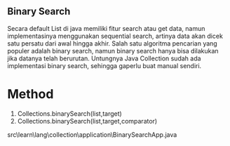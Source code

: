 ## Binary Search
Secara default List di java memiliki fitur search atau get data,
    namun implementasinya menggunakan sequential search, artinya data akan
    dicek satu persatu dari awal hingga akhir.
Salah satu algoritma pencarian yang populer adalah binary search, namun
    binary search hanya bisa dilakukan jika datanya telah berurutan.
Untungnya Java Collection sudah ada implementasi binary search, sehingga
    gaperlu buat manual sendiri.

# Method
1. Collections.binarySearch(list,target)
2. Collections.binarySearch(list,target,comparator)

src\learn\lang\collection\application\BinarySearchApp.java